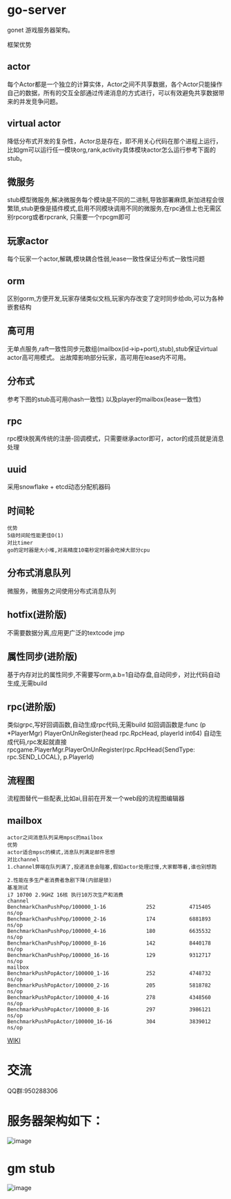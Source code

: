 # go-server
gonet 游戏服务器架构。

框架优势
## actor
每个Actor都是一个独立的计算实体，Actor之间不共享数据，各个Actor只能操作自己的数据，所有的交互全部通过传递消息的方式进行，可以有效避免共享数据带来的并发竞争问题。

## virtual actor
降低分布式开发的复杂性，Actor总是存在，即不用关心代码在那个进程上运行，比如gm可以运行任一模块org,rank,activity具体模块actor怎么运行参考下面的stub。

## 微服务
stub模型微服务,解决微服务每个模块是不同的二进制,导致部署麻烦,新加进程会很繁琐,stub更像是插件模式,启用不同模块调用不同的微服务,在rpc通信上也无需区别rpcorg或者rpcrank,
只需要一个rpcgm即可

## 玩家actor
每个玩家一个actor,解耦,模块耦合性弱,lease一致性保证分布式一致性问题

## orm
区别gorm,方便开发,玩家存储类似文档,玩家内存改变了定时同步给db,可以为各种嵌套结构

## 高可用
无单点服务,raft一致性同步元数组(mailbox(id->ip+port),stub),stub保证virtual actor高可用模式。
出故障影响部分玩家，高可用在lease内不可用。

## 分布式
参考下图的stub高可用(hash一致性)
以及player的mailbox(lease一致性)

## rpc
rpc模块脱离传统的注册-回调模式，只需要继承actor即可，actor的成员就是消息处理

## uuid
采用snowflake + etcd动态分配机器码

## 时间轮
    优势
    5级时间轮性能更佳O(1)
    对比timer
    go的定时器是大小堆,对高精度10毫秒定时器会吃掉大部分cpu
    
## 分布式消息队列
微服务，微服务之间使用分布式消息队列


## hotfix(进阶版)
不需要数据分离,应用更广泛的textcode jmp

## 属性同步(进阶版)
基于内存对比的属性同步,不需要写orm,a.b=1自动存盘,自动同步，对比代码自动生成,无需build

## rpc(进阶版)
类似grpc,写好回调函数,自动生成rpc代码,无需build
如回调函数是:func (p *PlayerMgr) PlayerOnUnRegister(head rpc.RpcHead, playerId int64)
自动生成代码,rpc发起就直接rpcgame.PlayerMgr.PlayerOnUnRegister(rpc.RpcHead{SendType: rpc.SEND_LOCAL}, p.PlayerId)

## 流程图
流程图替代一些配表,比如ai,目前在开发一个web段的流程图编辑器

## mailbox
    actor之间消息队列采用mpsc的mailbox 
    优势
    actor适合mpsc的模式,消息队列满足邮件思想
    对比channel
    1.channel弊端在队列满了,投递消息会阻塞,假如actor处理过慢,大家都等着,谁也别想跑

    2.性能在多生产者消费者急剧下降(内部是锁)
    基准测试
    i7 10700 2.9GHZ 16核 执行10万次生产和消费         
    channel         
    BenchmarkChanPushPop/100000_1-16             252           4715405 ns/op
    BenchmarkChanPushPop/100000_2-16             174           6881893 ns/op
    BenchmarkChanPushPop/100000_4-16             180           6635532 ns/op
    BenchmarkChanPushPop/100000_8-16             142           8440178 ns/op
    BenchmarkChanPushPop/100000_16-16            129           9312717 ns/op            
    mailbox             
    BenchmarkPushPopActor/100000_1-16            252           4748732 ns/op
    BenchmarkPushPopActor/100000_2-16            205           5818782 ns/op
    BenchmarkPushPopActor/100000_4-16            278           4348560 ns/op
    BenchmarkPushPopActor/100000_8-16            297           3986121 ns/op
    BenchmarkPushPopActor/100000_16-16           304           3839012 ns/op

[WIKI](https://github.com/bobohume/gonet/wiki)

# 交流

QQ群:950288306

# 服务器架构如下：
![image](框架.jpg)

# gm stub
![image](gm_stub.jpg)

